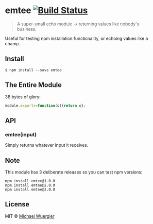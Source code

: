 # emtee [![Build Status](https://travis-ci.org/radiovisual/emtee.svg?branch=master)](https://travis-ci.org/radiovisual/emtee)

> A super-small echo module → returning values like nobody's business.

Useful for testing npm installation functionality, or echoing values like a champ.

## Install

```
$ npm install --save emtee
```

## The Entire Module

38 bytes of glory:
 
```js
module.exports=function(o){return o};
```

## API

### emtee(input)

Simply returns whatever input it receives.

## Note

This module has 3 deliberate releases so you can test npm versions:

```
npm install emtee@1.0.0
npm install emtee@2.0.0
npm install emtee@3.0.0
```

## License

MIT © [Michael Wuergler](http://numetriclabs.com)
